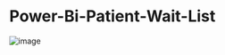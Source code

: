 # Power-Bi-Patient-Wait-List

![image](https://github.com/user-attachments/assets/33f8c17e-f936-4bfd-ac0b-9e7afe11989a)
